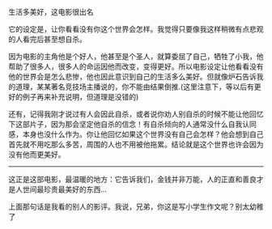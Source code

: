 生活多美好，这电影很出名

它的设定是，让你看看没有你这个世界会怎样。我觉得只要像我这样稍微有点悲观的人看完后甚至想自杀。

因为电影的主角他是个好人，他甚至是个圣人，就算委屈了自己，牺牲了小我，他帮助了很多人，很多人的命运因他而改变，变得更好。所以电影设定让他看看没有他的世界会是怎么悲惨，他也因此意识到自己的生活多么美好。但就像炉石告诉我的道理，某某著名竞技场主播说的，你不能由结果倒推.(这里注意下，等以后有更好的例子再来补充说明，但道理是没错的)

还有，记得我刚才说过有人会因此自杀，或者说你劝人别自杀的时候不能让他回忆下这部片子，因为那会坚定他自杀的信念！有自杀倾向的人通常没什么自我认同感，本身也没什么作为。你让他回忆如果这个世界没有自己会怎样？他会想到自己首先就不用吃那么多苦，周围的人也不用被他拖累。结论就是这个世界也许会因为没有他而更美好。


-------

这正是这部电影，最温暖的地方：它告诉我们，金钱并非万能，人的正直和善良才是人世间最珍贵最美好的东西...


上面那句话是我看的别人的影评。我说，兄弟，你这是写小学生作文呢？别太幼稚了
